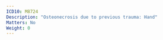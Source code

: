 ```yaml
---
ICD10: M8724
Description: "Osteonecrosis due to previous trauma: Hand"
Matters: No
Weight: 0
---
```


